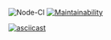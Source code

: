 ![Node-CI](https://github.com/dara-devitsina/frontend-project-lvl2/workflows/Node-CI/badge.svg)
[![Maintainability](https://api.codeclimate.com/v1/badges/64c6d0bb97664e516c50/maintainability)](https://codeclimate.com/github/dara-devitsina/frontend-project-lvl2/maintainability)

[![asciicast](https://asciinema.org/a/P1956q1KVo34Gk47ABnZMhbAq.png)](https://asciinema.org/a/P1956q1KVo34Gk47ABnZMhbAq)


